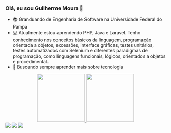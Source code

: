 ### Olá, eu sou Guilherme Moura 👋
- 📚 Granduando de Engenharia de Software na Universidade Federal do Pampa
- 💻 Atualmente estou aprendendo PHP, Java e Laravel. Tenho conhecimento nos conceitos básicos da linguagem, programação orientada a objetos, excessões, interface gráficas, testes unitários, testes automatizados com Selenium e diferentes paradigmas de programação, como linguagens funcionais, lógicos, orientados a objetos e procedimental.. 
- 💭 Buscando sempre aprender mais sobre tecnologia
<div align="center">
  <a href="https://github.com/guimoura0202">
  <img height="150px" src="https://github-readme-stats.vercel.app/api?username=guimoura0202&show_icons=true&theme=dracula&include_all_commits=true&count_private=true"/>
  <img height="150px" src="https://github-readme-stats.vercel.app/api/top-langs/?username=guimoura0202&layout=compact&langs_count=7&theme=dracula"/>
</div>
<div> 
  <a href="https://www.instagram.com/gui_moura123/" target="_blank"><img src="https://img.shields.io/badge/-Instagram-%23E4405F?style=for-the-badge&logo=instagram&logoColor=white" target="_blank"></a>
  <a href = "mailto:guiavilamou@gmail.com"><img src="https://img.shields.io/badge/-Gmail-%23333?style=for-the-badge&logo=gmail&logoColor=white" target="_blank"></a>
  <a href="https://www.linkedin.com/in/guilherme-moura-4984801b4/" target="_blank"><img src="https://img.shields.io/badge/-LinkedIn-%230077B5?style=for-the-badge&logo=linkedin&logoColor=white" target="_blank"></a> 
</div>
